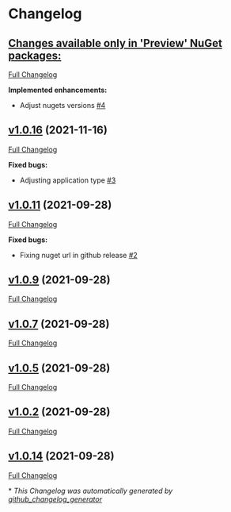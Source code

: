 # Changelog

## [**Changes available only in 'Preview' NuGet packages:**](https://github.com/nanoframework/nanoFrameworkDeployer/tree/HEAD)

[Full Changelog](https://github.com/nanoframework/nanoFrameworkDeployer/compare/v1.0.16...HEAD)

**Implemented enhancements:**

- Adjust nugets versions [\#4](https://github.com/nanoframework/nanoFrameworkDeployer/pull/4)

## [v1.0.16](https://github.com/nanoframework/nanoFrameworkDeployer/tree/v1.0.16) (2021-11-16)

[Full Changelog](https://github.com/nanoframework/nanoFrameworkDeployer/compare/v1.0.11...v1.0.16)

**Fixed bugs:**

- Adjusting application type [\#3](https://github.com/nanoframework/nanoFrameworkDeployer/pull/3)

## [v1.0.11](https://github.com/nanoframework/nanoFrameworkDeployer/tree/v1.0.11) (2021-09-28)

[Full Changelog](https://github.com/nanoframework/nanoFrameworkDeployer/compare/v1.0.9...v1.0.11)

**Fixed bugs:**

- Fixing nuget url in github release [\#2](https://github.com/nanoframework/nanoFrameworkDeployer/pull/2)

## [v1.0.9](https://github.com/nanoframework/nanoFrameworkDeployer/tree/v1.0.9) (2021-09-28)

[Full Changelog](https://github.com/nanoframework/nanoFrameworkDeployer/compare/v1.0.7...v1.0.9)

## [v1.0.7](https://github.com/nanoframework/nanoFrameworkDeployer/tree/v1.0.7) (2021-09-28)

[Full Changelog](https://github.com/nanoframework/nanoFrameworkDeployer/compare/v1.0.5...v1.0.7)

## [v1.0.5](https://github.com/nanoframework/nanoFrameworkDeployer/tree/v1.0.5) (2021-09-28)

[Full Changelog](https://github.com/nanoframework/nanoFrameworkDeployer/compare/v1.0.2...v1.0.5)

## [v1.0.2](https://github.com/nanoframework/nanoFrameworkDeployer/tree/v1.0.2) (2021-09-28)

[Full Changelog](https://github.com/nanoframework/nanoFrameworkDeployer/compare/v1.0.14...v1.0.2)

## [v1.0.14](https://github.com/nanoframework/nanoFrameworkDeployer/tree/v1.0.14) (2021-09-28)

[Full Changelog](https://github.com/nanoframework/nanoFrameworkDeployer/compare/676c28342af82d5c48f936f8e25f80fd6bb3db1b...v1.0.14)



\* *This Changelog was automatically generated by [github_changelog_generator](https://github.com/github-changelog-generator/github-changelog-generator)*
